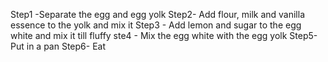Step1 -Separate the egg and egg yolk
Step2- Add flour, milk and vanilla essence to the yolk and mix it
Step3 - Add lemon and sugar to the egg white and mix it till fluffy
ste4 - Mix the egg white with the egg yolk
Step5- Put in a pan
Step6- Eat